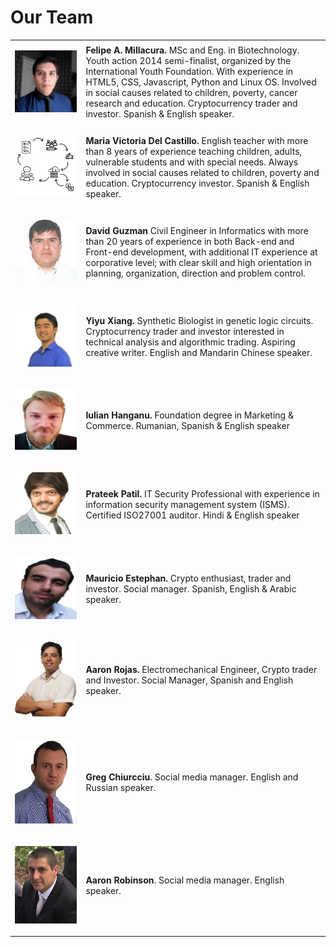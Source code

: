 # Our Team

<table>
  <thead>   
  </thead>
  <tbody>
    <tr>
      <td style="text-align:left"> 
        <p>
          <img src="../.gitbook/assets/image (24).png" alt/>
        </p>
      </td>
      <td style="text-align:left"><b>Felipe A. Millacura.</b> MSc and Eng. in Biotechnology. Youth action 2014 
        semi-finalist, organized by the International Youth Foundation.
          With experience in HTML5, CSS, Javascript, Python and Linux OS. Involved
          in social causes related to children, poverty, cancer research and education.
      Cryptocurrency trader and investor. Spanish & English speaker.</td>
    </tr>
    <tr>
      <td style="text-align:left">
        <p>
          <img src="../.gitbook/assets/image (1).png" alt/>
        </p>
      </td>
      <td style="text-align:left"><b>Maria Victoria Del Castillo.</b> English teacher with more than 8 years
        of experience teaching children, adults, vulnerable students and with special
        needs. Always involved in social causes related to children, poverty and
        education. Cryptocurrency investor. Spanish & English speaker.</td>
    </tr>
    <tr>
      <td style="text-align:left">
        <p>
          <img src="../.gitbook/assets/image (13).png" alt/>
        </p>
      </td>
      <td style="text-align:left"><b>David Guzman </b>Civil Engineer in Informatics with more than 20 years
        of experience in both Back-end and Front-end development, with additional
        IT experience at corporative level; with clear skill and high orientation
        in planning, organization, direction and problem control.</td>
    </tr>
  <!--    <tr>
      <td style="text-align:left">
        <img src="../.gitbook/assets/image (5).png" alt/>
      </td>
      <td style="text-align:left"><b>Juan Cuevas.</b> Informatics Engineer & Software developer with vast
        experience in Talend, Datastage, Laravel, C+, Python, Javascript among
        others. Involved in social causes related to children, poverty and education.
        Cryptocurrency investor. Spanish speaker.</td>
    </tr>-->
    <tr> 
      <td style="text-align:left">
        <p>
        <img src="../.gitbook/assets/image (23).png" alt/>
        </p>
      </td>
      <td style="text-align:left"><b>Yiyu Xiang.</b> Synthetic Biologist in genetic logic circuits. Cryptocurrency
        trader and investor interested in technical analysis and algorithmic trading.
        Aspiring creative writer. English and Mandarin Chinese speaker.</td>
    </tr>
   <!-- <tr>
      <td style="text-align:left">
        <img src="../.gitbook/assets/image (16).png" alt/>
      </td>
      <td style="text-align:left"><b>Prabu Sivasubramaniam.</b> Graduate in Bioengineering with focus on
        systems approach to biology. Experience in developing software for financial
        institutes as well as the science community. Speciality in high performance
        computing. Currently, pursuing interests in biotech and synthetic biology.
        English speaker.</td>
    </tr>-->
    <tr> 
      <td style="text-align:left">
        <p>
          <img src="../.gitbook/assets/image (17).png" alt/>
        </p>
      </td>
      <td style="text-align:left"><b>Iulian Hanganu.</b> Foundation degree in Marketing & Commerce. Rumanian,
        Spanish & English speaker</td>
    </tr>
    <tr>
      <td style="text-align:left">
        <p>
          <img src="../.gitbook/assets/image.png" alt/>
        </p>
      </td>
      <td style="text-align:left"><b>Prateek Patil.</b> IT Security Professional with experience in information
        security management system (ISMS). Certified ISO27001 auditor. Hindi &
        English speaker</td>
    </tr>
    <tr>
      <td style="text-align:left">
        <p>
          <img src="../.gitbook/assets/image (4).png" alt/>
        </p>
      </td>
      <td style="text-align:left"><b>Mauricio Estephan.</b> Crypto enthusiast, trader and investor. Social
        manager. Spanish, English & Arabic speaker.</td>
    </tr>
    <tr>
      <td style="text-align:left">
        <p>
          <img src="../.gitbook/assets/image (19).png" alt/>
        </p>
      </td>
      <td style="text-align:left"><b>Aaron Rojas. </b>Electromechanical Engineer, Crypto trader and
        Investor. Social Manager, Spanish and English speaker.</td>
    </tr>
    <tr>
      <td style="text-align:left">
        <p>
          <img src="../.gitbook/assets/image (2).png" alt/>
        </p>
      </td>
      <td style="text-align:left"><b>Greg Chiurcciu</b>. Social media manager. English and Russian speaker.</td>
    </tr>
    <tr>
      <td style="text-align:left">
        <p>
          <img src="../.gitbook/assets/image (25).jpg" alt/>
        </p>
      </td>
      <td style="text-align:left"><b>Aaron Robinson</b>. Social media manager. English speaker.</td>
    </tr>
  </tbody>
</table>
